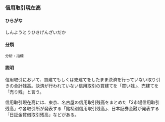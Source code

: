 <div style="display:none;">

## [あ行](securities-terms?id=あ行)
## [か行](securities-terms?id=か行)
## [さ行](securities-terms?id=さ行)

</div>

### 信用取引現在高

#### ひらがな

しんようとりひきげんざいだか

#### 分類

`分析・指標`

#### 説明

信用取引において、買建てもしくは売建てをしたまま決済を行っていない取り引きの合計残高。決済が行われていない信用取引の買建てを「買い残」、売建てを「売り残」と言う。
 
信用取引現在高には、東京、名古屋の信用取引残高をまとめた「2市場信用取引残高」や各取引所が発表する「銘柄別信用取引残高」、日本証券金融が発表する「日証金貸借取引残高」などがある。

<div style="display:none;">

## [た行](securities-terms?id=た行)
## [な行](securities-terms?id=な行)
## [は行](securities-terms?id=は行)
## [ま行](securities-terms?id=ま行)
## [や行](securities-terms?id=や行)
## [ら行](securities-terms?id=ら行)
## [わ行](securities-terms?id=わ行)
## [英数字・記号](securities-terms?id=英数字・記号)

</div>

